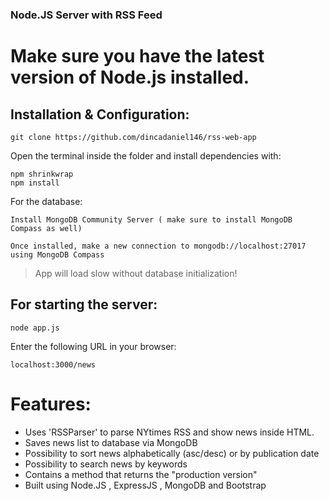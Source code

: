 ### Node.JS Server with RSS Feed
# Make sure you have the latest version of Node.js installed.
## Installation & Configuration:
```
git clone https://github.com/dincadaniel146/rss-web-app
```
Open the terminal inside the folder and install dependencies with:
```
npm shrinkwrap
npm install
```
For the database:
```
Install MongoDB Community Server ( make sure to install MongoDB Compass as well)
```
```
Once installed, make a new connection to mongodb://localhost:27017 using MongoDB Compass
```
>App will load slow without database initialization!

## For starting the server:
```
node app.js
```
Enter the following URL in your browser:
```
localhost:3000/news
```






# Features:
- Uses 'RSSParser' to parse NYtimes RSS and show news inside HTML.
- Saves news list to database via MongoDB
- Possibility to sort news alphabetically (asc/desc) or by publication date
- Possibility to search news by keywords
- Contains a method that returns the "production version"
- Built using Node.JS , ExpressJS , MongoDB and Bootstrap
